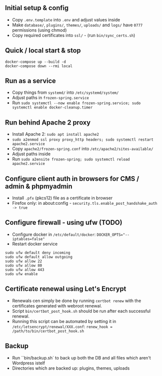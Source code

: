 ## Initial setup & config

* Copy `.env.template` into `.env` and adjust values inside
* Make `database/`, `plugins/`, `themes/`, `uploads/` and `logs/` have `0777` permissions (using chmod)
* Copy required certificates into `ssl/` - (run `bin/sync_certs.sh`)


## Quick / local start & stop

```
docker-compose up --build -d
docker-compose down --rmi local
```


## Run as a service

* Copy things from `systemd/` into `/etc/systemd/system/`
* Adjust paths in `frozen-spring.service`
* Run `sudo systemctl --now enable frozen-spring.service; sudo systemctl enable docker-cleanup.timer`


## Run behind Apache 2 proxy

* Install Apache 2: `sudo apt install apache2`
* `sudo a2enmod ssl proxy proxy_http headers; sudo systemctl restart apache2.service`
* Copy `apache2/frozen-spring.conf` into `/etc/apache2/sites-available/`
* Adjust paths inside
* Run `sudo a2ensite frozen-spring; sudo systemctl reload apache2.service`


## Configure client auth in browsers for CMS / admin & phpmyadmin

* Install `.pfx` (pkcs12) file as a certificate in browser
* Firefox only: in about:config - `security.tls.enable_post_handshake_auth -> true`


## Configure firewall - using ufw (TODO)

* Configure docker in `/etc/default/docker`: `DOCKER_OPTS="--iptables=false"`
* Restart docker service

```
sudo ufw default deny incoming
sudo ufw default allow outgoing
sudo ufw allow 22
sudo ufw allow 80
sudo ufw allow 443
sudo ufw enable
```


## Certificate renewal using Let's Encrypt

* Renewals cen simply be done by running `certbot renew` with the certificates generated with webroot renewal.
* Script `bin/certbot_post_hook.sh` should be run after each successful renewal.
* Running this script can be automated by setting it in `/etc/letsencrypt/renewal/XXX.conf`:
  `renew_hook = /path/to/bin/certbot_post_hook.sh`


## Backup

* Run ``bin/backup.sh` to back up both the DB and all files which aren't Wordpress istelf
* Directories which are backed up: plugins, themes, uploads
